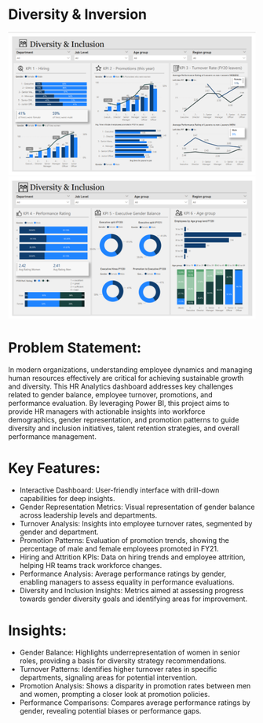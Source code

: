 # Diversity & Inversion

![img_alt](https://github.com/lavanyareddy2310/Task3-Diversity-and-Inclusion/blob/b1b99541b9ff085432c0d3e2fb81ffd9ef73e86b/Diversity%20%26%20Inclusion.png)
![img_alt](https://github.com/lavanyareddy2310/Task3-Diversity-and-Inclusion/blob/b1b99541b9ff085432c0d3e2fb81ffd9ef73e86b/Diversity%20%26%20Inclusion1.png)

# Problem Statement:

In modern organizations, understanding employee dynamics and managing human resources effectively are critical for achieving sustainable growth and diversity. This HR Analytics dashboard addresses key challenges related to gender balance, employee turnover, promotions, and performance evaluation. By leveraging Power BI, this project aims to provide HR managers with actionable insights into workforce demographics, gender representation, and promotion patterns to guide diversity and inclusion initiatives, talent retention strategies, and overall performance management.

# Key Features:

* Interactive Dashboard: User-friendly interface with drill-down capabilities for deep insights.
* Gender Representation Metrics: Visual representation of gender balance across leadership levels and departments.
* Turnover Analysis: Insights into employee turnover rates, segmented by gender and department.
* Promotion Patterns: Evaluation of promotion trends, showing the percentage of male and female employees promoted in FY21.
* Hiring and Attrition KPIs: Data on hiring trends and employee attrition, helping HR teams track workforce changes.
* Performance Analysis: Average performance ratings by gender, enabling managers to assess equality in performance evaluations.
* Diversity and Inclusion Insights: Metrics aimed at assessing progress towards gender diversity goals and identifying areas for improvement.

# Insights:

* Gender Balance: Highlights underrepresentation of women in senior roles, providing a basis for diversity strategy recommendations.
* Turnover Patterns: Identifies higher turnover rates in specific departments, signaling areas for potential intervention.
* Promotion Analysis: Shows a disparity in promotion rates between men and women, prompting a closer look at promotion policies.
* Performance Comparisons: Compares average performance ratings by gender, revealing potential biases or performance gaps.
